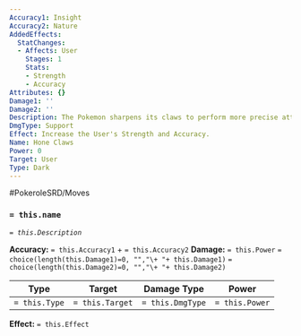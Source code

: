```yaml
---
Accuracy1: Insight
Accuracy2: Nature
AddedEffects:
  StatChanges:
  - Affects: User
    Stages: 1
    Stats:
    - Strength
    - Accuracy
Attributes: {}
Damage1: ''
Damage2: ''
Description: The Pokemon sharpens its claws to perform more precise attacks.
DmgType: Support
Effect: Increase the User's Strength and Accuracy.
Name: Hone Claws
Power: 0
Target: User
Type: Dark
---
```


#PokeroleSRD/Moves

### `= this.name` 
*`= this.Description`*

**Accuracy:** `= this.Accuracy1` + `= this.Accuracy2`
**Damage:** `= this.Power` `= choice(length(this.Damage1)=0, "","\+ "+ this.Damage1)` `= choice(length(this.Damage2)=0, "","\+ "+ this.Damage2)`

| Type          | Target          | Damage Type          | Power          |
| ------------- | --------------- | ---------------- | -------------- |
| `= this.Type` | `= this.Target` | `= this.DmgType` | `= this.Power` | 

**Effect:** `= this.Effect`